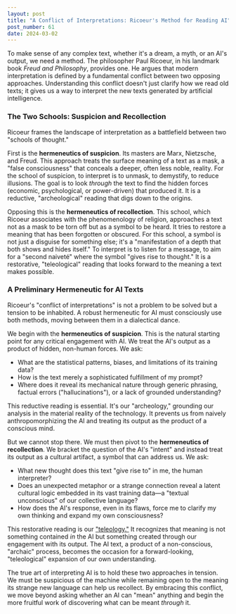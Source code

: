 ```yaml
---
layout: post
title: "A Conflict of Interpretations: Ricoeur's Method for Reading AI"
post_number: 61
date: 2024-03-02
---
```


To make sense of any complex text, whether it's a dream, a myth, or an AI's output, we need a method. The philosopher Paul Ricoeur, in his landmark book *Freud and Philosophy*, provides one. He argues that modern interpretation is defined by a fundamental conflict between two opposing approaches. Understanding this conflict doesn't just clarify how we read old texts; it gives us a way to interpret the new texts generated by artificial intelligence.

### The Two Schools: Suspicion and Recollection

Ricoeur frames the landscape of interpretation as a battlefield between two "schools of thought."

First is the **hermeneutics of suspicion**. Its masters are Marx, Nietzsche, and Freud. This approach treats the surface meaning of a text as a mask, a "false consciousness" that conceals a deeper, often less noble, reality. For the school of suspicion, to interpret is to unmask, to demystify, to reduce illusions. The goal is to look *through* the text to find the hidden forces (economic, psychological, or power-driven) that produced it. It is a reductive, "archeological" reading that digs down to the origins.

Opposing this is the **hermeneutics of recollection**. This school, which Ricoeur associates with the phenomenology of religion, approaches a text not as a mask to be torn off but as a symbol to be heard. It tries to restore a meaning that has been forgotten or obscured. For this school, a symbol is not just a disguise for something else; it's a "manifestation of a depth that both shows and hides itself." To interpret is to listen for a message, to aim for a "second naiveté" where the symbol "gives rise to thought." It is a restorative, "teleological" reading that looks forward to the meaning a text makes possible.

### A Preliminary Hermeneutic for AI Texts

Ricoeur's "conflict of interpretations" is not a problem to be solved but a tension to be inhabited. A robust hermeneutic for AI must consciously use both methods, moving between them in a dialectical dance.

We begin with the **hermeneutics of suspicion**. This is the natural starting point for any critical engagement with AI. We treat the AI's output as a product of hidden, non-human forces. We ask:

- What are the statistical patterns, biases, and limitations of its training data?
- How is the text merely a sophisticated fulfillment of my prompt?
- Where does it reveal its mechanical nature through generic phrasing, factual errors ("hallucinations"), or a lack of grounded understanding?

This reductive reading is essential. It's our "archeology," grounding our analysis in the material reality of the technology. It prevents us from naively anthropomorphizing the AI and treating its output as the product of a conscious mind.

But we cannot stop there. We must then pivot to the **hermeneutics of recollection**. We bracket the question of the AI's "intent" and instead treat its output as a cultural artifact, a symbol that can address us. We ask:

- What new thought does this text "give rise to" in me, the human interpreter?
- Does an unexpected metaphor or a strange connection reveal a latent cultural logic embedded in its vast training data—a "textual unconscious" of our collective language?
- How does the AI's response, even in its flaws, force me to clarify my own thinking and expand my own consciousness?

This restorative reading is our ["teleology."](https://en.wikipedia.org/wiki/Teleology) It recognizes that meaning is not something contained *in* the AI but something created through our engagement with its output. The AI text, a product of a non-conscious, "archaic" process, becomes the occasion for a forward-looking, "teleological" expansion of our own understanding.

The true art of interpreting AI is to hold these two approaches in tension. We must be suspicious of the machine while remaining open to the meaning its strange new language can help us recollect. By embracing this conflict, we move beyond asking whether an AI can "mean" anything and begin the more fruitful work of discovering what can be meant *through* it.